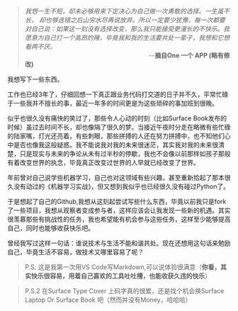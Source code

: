 > *我想一生不短，却未必够用来下定决心为自己做一次勇敢的选择。一生虽不长， 却也够选错之后山穷水尽再说放弃。所以一定要少犹豫，每一次都要对自己说：如果这一刻没有选择改变，那么我只能接受更漫长的不快乐。我愿意为自己打一个高昂的赌，毕竟我和我的生活要共处一辈子，我想和它想看两不厌。*  
>&emsp;&emsp;&emsp;&emsp;&emsp;&emsp;&emsp;&emsp;&emsp;&emsp;&emsp;&emsp;&emsp;&emsp;&emsp;&emsp;&emsp;&emsp;&emsp;&emsp;--**摘自One 一个 APP (略有修改)**

我想写下一些东西。

工作也已经3年了，仔细回想一下真正跟业务代码打交道的日子并不久，平常忙碌于一些我并不擅长的事，最近一年多的时间更是为这些琐碎的事加班到很晚。  

似乎也很久没有痛快的笑过了，那些令人心动的时刻（比如Surface Book发布的时候）虽过去时间不长，却也像隔了很久的梦。当接近午夜时分走在略微有些忙碌的陆家嘴，灯光还亮着，有些刺眼，那些拼搏的人还在努力拼搏中，也不知他们心中是否也像我这般疑惑。我不能说我对我的未来很迷茫，其实我对我的未来很清楚，只是现实与未来的争论从未有过半秒的停歇，我也不会像以前那样如孩子那般有着改变世界的执念，毕竟真正改变过世界的人早就已经改变了世界。  

年前曾对自己说学些机器学习，自己也对这领域有些兴趣，甚至重新拾起了那本很久没有动过的《机器学习实战》，但又想到我似乎也已经很久没有碰过Python了。

于是想起了自己的Github,我想从这刻起尝试写些什么东西，毕竟以前我只是fork了一些项目，我想从观察者变成参与者，这样应该会让我发现一些新的机遇。其实很羡慕那些有挑战性的任务，我也希望能有机会参与这些任务，这样至少能够提高自己，同时也能够收获快乐吧。

曾经我写过这样一句话：谁说技术与生活不能和谐共处。现在还想用这句话来勉励自己，毕竟生活不容易，做技术又哪里容易了呢？


> P.S. 这是我第一次用VS Code写Markdown,可以说体验很满意（**你看，其实快乐很容易，用着自己喜欢的工具吐吐槽，也能收获久违的快乐**）

> P.S.2 在Surface Type Cover 上码字真的很累，还是找个机会换Surface Laptop Or Surface Book 吧（然而并没有Money，哈哈哈）
